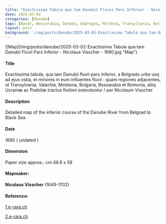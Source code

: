 ```yaml
---
title: "Exactissima Tabula qua tam Danubii Fluvii Pars Inferior - Nicolaus Visscher - 1680"
date: 2025-03-02
categories: [danube]
tags: [Banat, Bessarabia, Danube, Dobrogea, Moldova, Transylvania, Wallachia]
layout: post
background: '/img/posts/danube/2025-03-02-Exactissima Tabula qua tam Danubii Fluvii Pars Inferior - Nicolaus Visscher - 1680.jpg'
---
```

![Map](/img/posts/danube/2025-03-02-Exactissima Tabula qua tam Danubii Fluvii Pars Inferior - Nicolaus Visscher - 1680.jpg "Map")
#### Title ####
Exactissima tabula, qua tam Danubii fluvii pars inferior, a Belgrado urbe usq ad ejus ostia, et minores in eum influentes fluvii : quam regiones adjacentes, ut Transylvania, Valachia, Moldavia, Bulgaria, Bessarabia et Romonia, aliiq Ucraniæ ac Podoliæ tractus finitimi ostenduntur / per Nicolaum Visscher

#### Description ####
Detailed map of the inferior course of the Danube River from Belgrad to Black Sea

#### Date ####
1680 ( undated )

#### Dimension ####
Paper size approx.: cm 48.6 x 59

#### Mapmaker: ####
**Nicolaus Visscher** (1649-1702)

#### Reference: ####
<p><a href="https://doi.org/10.3931/e-rara-128351">1.e-rara.ch</a></p>
<p><a href="https://doi.org/10.3931/e-rara-131679">2.e-rara.ch</a></p>